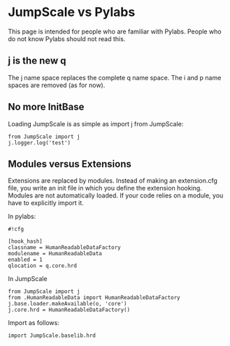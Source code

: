 JumpScale vs Pylabs
===================

This page is intended for people who are familiar with Pylabs. People
who do not know Pylabs should not read this.

j is the new q
--------------

The j name space replaces the complete q name space. The i and p name
spaces are removed (as for now).

No more InitBase
----------------

Loading JumpScale is as simple as import j from JumpScale:

~~~~ {.sourceCode .python}
from JumpScale import j
j.logger.log('test')
~~~~

Modules versus Extensions
-------------------------

Extensions are replaced by modules. Instead of making an extension.cfg
file, you write an init file in which you define the extension hooking.
Modules are not automatically loaded. If your code relies on a module,
you have to explicitly import it.

In pylabs:

~~~~ {.sourceCode .python}
#!cfg

[hook_hash]
classname = HumanReadableDataFactory
modulename = HumanReadableData
enabled = 1
qlocation = q.core.hrd
~~~~

In JumpScale

~~~~ {.sourceCode .python}
from JumpScale import j
from .HumanReadableData import HumanReadableDataFactory
j.base.loader.makeAvailable(o, 'core')
j.core.hrd = HumanReadableDataFactory()
~~~~

Import as follows:

~~~~ {.sourceCode .python}
import JumpScale.baselib.hrd
~~~~
